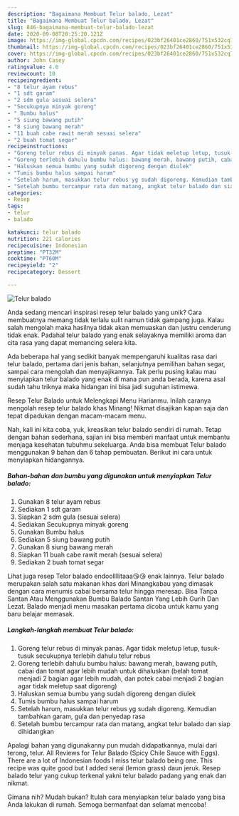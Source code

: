 ```yaml
---
description: "Bagaimana Membuat Telur balado, Lezat"
title: "Bagaimana Membuat Telur balado, Lezat"
slug: 846-bagaimana-membuat-telur-balado-lezat
date: 2020-09-08T20:25:20.121Z
image: https://img-global.cpcdn.com/recipes/023bf26401ce2860/751x532cq70/telur-balado-foto-resep-utama.jpg
thumbnail: https://img-global.cpcdn.com/recipes/023bf26401ce2860/751x532cq70/telur-balado-foto-resep-utama.jpg
cover: https://img-global.cpcdn.com/recipes/023bf26401ce2860/751x532cq70/telur-balado-foto-resep-utama.jpg
author: John Casey
ratingvalue: 4.6
reviewcount: 10
recipeingredient:
- "8 telur ayam rebus"
- "1 sdt garam"
- "2 sdm gula sesuai selera"
- "Secukupnya minyak goreng"
- " Bumbu halus"
- "5 siung bawang putih"
- "8 siung bawang merah"
- "11 buah cabe rawit merah sesuai selera"
- "2 buah tomat segar"
recipeinstructions:
- "Goreng telur rebus di minyak panas. Agar tidak meletup letup, tusuk-tusuk secukupnya terlebih dahulu telur rebus"
- "Goreng terlebih dahulu bumbu halus: bawang merah, bawang putih, cabai dan tomat agar lebih mudah untuk dihaluskan (belah tomat menjadi 2 bagian agar lebih mudah, dan potek cabai menjadi 2 bagian agar tidak meletup saat digoreng)"
- "Haluskan semua bumbu yang sudah digoreng dengan diulek"
- "Tumis bumbu halus sampai harum"
- "Setelah harum, masukkan telur rebus yg sudah digoreng. Kemudian tambahkan garam, gula dan penyedap rasa"
- "Setelah bumbu tercampur rata dan matang, angkat telur balado dan siap dihidangkan"
categories:
- Resep
tags:
- telur
- balado

katakunci: telur balado 
nutrition: 221 calories
recipecuisine: Indonesian
preptime: "PT32M"
cooktime: "PT60M"
recipeyield: "2"
recipecategory: Dessert

---
```



![Telur balado](https://img-global.cpcdn.com/recipes/023bf26401ce2860/751x532cq70/telur-balado-foto-resep-utama.jpg)

Anda sedang mencari inspirasi resep telur balado yang unik? Cara membuatnya memang tidak terlalu sulit namun tidak gampang juga. Kalau salah mengolah maka hasilnya tidak akan memuaskan dan justru cenderung tidak enak. Padahal telur balado yang enak selayaknya memiliki aroma dan cita rasa yang dapat memancing selera kita.

Ada beberapa hal yang sedikit banyak mempengaruhi kualitas rasa dari telur balado, pertama dari jenis bahan, selanjutnya pemilihan bahan segar, sampai cara mengolah dan menyajikannya. Tak perlu pusing kalau mau menyiapkan telur balado yang enak di mana pun anda berada, karena asal sudah tahu triknya maka hidangan ini bisa jadi suguhan istimewa.

Resep Telur Balado untuk Melengkapi Menu Harianmu. Inilah caranya mengolah resep telur balado khas Minang! Nikmat disajikan kapan saja dan tepat dipadukan dengan macam-macam menu.


Nah, kali ini kita coba, yuk, kreasikan telur balado sendiri di rumah. Tetap dengan bahan sederhana, sajian ini bisa memberi manfaat untuk membantu menjaga kesehatan tubuhmu sekeluarga. Anda bisa membuat Telur balado menggunakan 9 bahan dan 6 tahap pembuatan. Berikut ini cara untuk menyiapkan hidangannya.

<!--inarticleads1-->

##### Bahan-bahan dan bumbu yang digunakan untuk menyiapkan Telur balado:

1. Gunakan 8 telur ayam rebus
1. Sediakan 1 sdt garam
1. Siapkan 2 sdm gula (sesuai selera)
1. Sediakan Secukupnya minyak goreng
1. Gunakan  Bumbu halus
1. Sediakan 5 siung bawang putih
1. Gunakan 8 siung bawang merah
1. Siapkan 11 buah cabe rawit merah (sesuai selera)
1. Sediakan 2 buah tomat segar


Lihat juga resep Telor balado endoollllitaaa😘😘 enak lainnya. Telur balado merupakan salah satu makanan khas dari Minangkabau yang dimasak dengan cara menumis cabai bersama telur hingga meresap. Bisa Tanpa Santan Atau Menggunakan Bumbu Balado Santan Yang Lebih Gurih Dan Lezat. Balado menjadi menu masakan pertama dicoba untuk kamu yang baru belajar memasak. 

<!--inarticleads2-->

##### Langkah-langkah membuat Telur balado:

1. Goreng telur rebus di minyak panas. Agar tidak meletup letup, tusuk-tusuk secukupnya terlebih dahulu telur rebus
1. Goreng terlebih dahulu bumbu halus: bawang merah, bawang putih, cabai dan tomat agar lebih mudah untuk dihaluskan (belah tomat menjadi 2 bagian agar lebih mudah, dan potek cabai menjadi 2 bagian agar tidak meletup saat digoreng)
1. Haluskan semua bumbu yang sudah digoreng dengan diulek
1. Tumis bumbu halus sampai harum
1. Setelah harum, masukkan telur rebus yg sudah digoreng. Kemudian tambahkan garam, gula dan penyedap rasa
1. Setelah bumbu tercampur rata dan matang, angkat telur balado dan siap dihidangkan


Apalagi bahan yang digunakanny pun mudah didapatkannya, mulai dari terong, telur. All Reviews for Telur Balado (Spicy Chile Sauce with Eggs). There are a lot of Indonesian foods I miss telur balado being one. This recipe was quite good but I added serai (lemon grass) daun jeruk. Resep balado telur yang cukup terkenal yakni telur balado padang yang enak dan nikmat. 

Gimana nih? Mudah bukan? Itulah cara menyiapkan telur balado yang bisa Anda lakukan di rumah. Semoga bermanfaat dan selamat mencoba!
